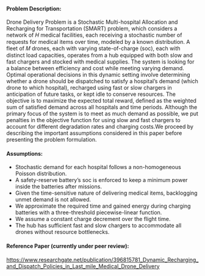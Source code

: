 #### Problem Description:

Drone Delivery Problem is a Stochastic Multi-hospital Allocation and Recharging for Transportation (SMART) problem, which considers a network of 𝐻 medical facilities, each receiving a stochastic number of requests for medical items over time, modeled by a known distribution. A fleet of 𝑀 drones, each with varying state-of-charge (soc), each with distinct load capacities,  operates from a hub equipped with both slow and fast chargers and stocked with medical supplies. The system is looking for a balance between efficiency and cost while meeting varying demand. Optimal operational decisions in this dynamic setting involve determining whether a drone should be dispatched to satisfy a hospital’s demand (which drone to which hospital), recharged using fast or slow chargers in anticipation of future tasks, or kept idle to conserve resources. The objective is to maximize the expected total reward, defined as the weighted sum of satisfied demand across all hospitals and time periods. Although the primary focus of the system is to meet as much demand as possible, we put penalties in the objective function for using slow and fast chargers to account for different degradation rates and charging costs.We proceed by describing the important assumptions considered in this paper before presenting the problem formulation.





#### Assumptions:

* Stochastic demand for each hospital follows a non-homogeneous Poisson distribution.
* A safety-reserve battery’s soc is enforced to keep a minimum power inside the batteries after missions.
* Given the time-sensitive nature of delivering medical items, backlogging unmet demand is not allowed.
* We approximate the required time and gained energy during charging batteries with a three-threshold piecewise-linear function.
* We assume a constant charge decrement over the flight time.
* The hub has sufficient fast and slow chargers to accommodate all drones without resource bottlenecks.

#### Reference Paper (currently under peer review):
https://www.researchgate.net/publication/396815781_Dynamic_Recharging_and_Dispatch_Policies_in_Last_mile_Medical_Drone_Delivery
